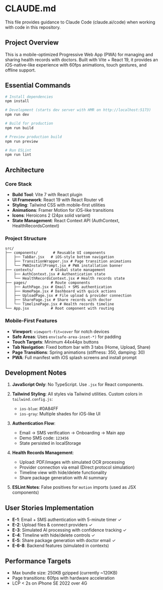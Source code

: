 # CLAUDE.md

This file provides guidance to Claude Code (claude.ai/code) when working with code in this repository.

## Project Overview

This is a mobile-optimized Progressive Web App (PWA) for managing and sharing health records with doctors. Built with Vite + React 19, it provides an iOS-native-like experience with 60fps animations, touch gestures, and offline support.

## Essential Commands

```bash
# Install dependencies
npm install

# Development (starts dev server with HMR on http://localhost:5173)
npm run dev

# Build for production
npm run build

# Preview production build
npm run preview

# Run ESLint
npm run lint
```

## Architecture

### Core Stack
- **Build Tool**: Vite 7 with React plugin
- **UI Framework**: React 19 with React Router v6
- **Styling**: Tailwind CSS with mobile-first utilities
- **Animations**: Framer Motion for iOS-like transitions
- **Icons**: Heroicons 2 (24px solid variant)
- **State Management**: React Context API (AuthContext, HealthRecordsContext)

### Project Structure
```
src/
├── components/       # Reusable UI components
│   ├── TabBar.jsx   # iOS-style bottom navigation
│   ├── TransitionWrapper.jsx # Page transition animations
│   └── PWAInstallPrompt.jsx # PWA installation banner
├── contexts/        # Global state management
│   ├── AuthContext.jsx # Authentication state
│   └── HealthRecordsContext.jsx # Health records state
├── pages/           # Route components
│   ├── AuthPage.jsx # Email + SMS authentication
│   ├── HomePage.jsx # Dashboard with quick actions
│   ├── UploadPage.jsx # File upload & provider connection
│   ├── SharePage.jsx # Share records with doctor
│   └── TimelinePage.jsx # Health records timeline
└── App.jsx          # Root component with routing
```

### Mobile-First Features
- **Viewport**: `viewport-fit=cover` for notch devices
- **Safe Areas**: Uses `env(safe-area-inset-*)` for padding
- **Touch Targets**: Minimum 44x44px buttons
- **Tab Navigation**: Fixed bottom bar with 3 tabs (Home, Upload, Share)
- **Page Transitions**: Spring animations (stiffness: 350, damping: 30)
- **PWA**: Full manifest with iOS splash screens and install prompt

## Development Notes

1. **JavaScript Only**: No TypeScript. Use `.jsx` for React components.

2. **Tailwind Styling**: All styles via Tailwind utilities. Custom colors in `tailwind.config.js`:
   - `ios-blue`: #0A84FF
   - `ios-gray`: Multiple shades for iOS-like UI

3. **Authentication Flow**:
   - Email → SMS verification → Onboarding → Main app
   - Demo SMS code: `123456`
   - State persisted in localStorage

4. **Health Records Management**:
   - Upload: PDF/images with simulated OCR processing
   - Provider connection via email (Direct protocol simulation)
   - Timeline view with hide/delete functionality
   - Share package generation with AI summary

5. **ESLint Notes**: False positives for `motion` imports (used as JSX components)

## User Stories Implementation

- **E-1**: Email + SMS authentication with 5-minute timer ✓
- **E-2**: Upload files & connect providers ✓
- **E-3**: Simulated AI processing with confidence tracking ✓
- **E-4**: Timeline with hide/delete controls ✓
- **E-5**: Share package generation with doctor email ✓
- **E-6-8**: Backend features (simulated in contexts)

## Performance Targets

- Max bundle size: 250KB gzipped (currently ~120KB)
- Page transitions: 60fps with hardware acceleration
- LCP < 2s on iPhone SE 2022 over 4G
